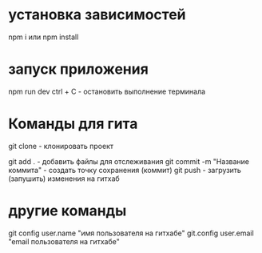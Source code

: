 # установка зависимостей

npm i или npm install

# запуск приложения

npm run dev
ctrl + C - остановить выполнение терминала

# Команды для гита

git clone - клонировать проект

git add . - добавить файлы для отслеживания
git commit -m "Название коммита" - создать точку сохранения (коммит)
git push - загрузить (запушить) изменения на гитхаб

# другие команды

git config user.name "имя пользователя на гитхабе"
git.config user.email "email пользователя на гитхабе"